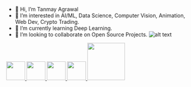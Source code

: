 - 👋 Hi, I’m Tanmay Agrawal
- 👀 I’m interested in AI/ML, Data Science, Computer Vision, Animation, Web Dev, Crypto Trading. 
- 🌱 I’m currently learning Deep Learning.
- 💞️ I’m looking to collaborate on Open Source Projects.
![alt text](https://images.wallpapersden.com/image/download/rick-and-morty-portal_a2xnZm2UmZqaraWkpJRmaGtlrWxrbQ.jpg)



<!---
Vector3103/Vector3103 is a ✨ special ✨ repository because its `README.md` (this file) appears on your GitHub profile.
You can click the Preview link to take a look at your changes.
--->

<a href="https://twitter.com/tanmay_hem">
  <img src="https://user-images.githubusercontent.com/64733777/157854116-d7e2e995-ad3d-4ec1-b4dc-413ad0c0199f.png" width="50" height="50"> 
</a>

<a href="https://www.linkedin.com/in/tanmay-agrawal-b685531b0/">
  <img src="https://user-images.githubusercontent.com/64733777/158062608-3231bb7b-cb01-4fae-abab-07b271318d3a.png" width="50" height="50"> 
</a>

<a href="https://www.instagram.com/tanmay_agrawall/">
  <img src="https://user-images.githubusercontent.com/64733777/158062878-45ea402d-868c-46d5-8600-36641267dc1a.png" width="50" height="50"> 
</a>

<a href="https://twitter.com/tanmay_hem">
  <img src="https://user-images.githubusercontent.com/64733777/158062949-fa2d6465-2502-4180-8b12-063c265faab5.png" width="50" height="50"> 
</a>


<a href="https://twitter.com/tanmay_hem">
  <img src="https://user-images.githubusercontent.com/64733777/157854116-d7e2e995-ad3d-4ec1-b4dc-413ad0c0199f.png" width="100" height="100"> 
</a>
